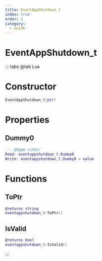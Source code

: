```yaml
---
title: EventAppShutdown_t
index: true
order: 2
category:
  - Guide
---
```


# EventAppShutdown_t

::: tabs
@tab Lua
# Constructor
```lua
EventAppShutdown_t(ptr)
```
# Properties
## Dummy0 
```lua
--- @type number
Read: eventappshutdown_t.Dummy0
Write: eventappshutdown_t.Dummy0 = value
```
# Functions
## ToPtr
```lua
@returns string
eventappshutdown_t:ToPtr()
```
## IsValid
```lua
@returns bool
eventappshutdown_t:IsValid()
```

:::